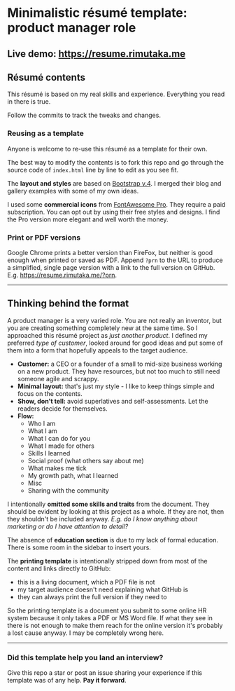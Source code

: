 # Minimalistic résumé template: product manager role

## Live demo: https://resume.rimutaka.me


## Résumé contents

This résumé is based on my real skills and experience. Everything you read in there is true. 

Follow the commits to track the tweaks and changes.

### Reusing as a template

Anyone is welcome to re-use this résumé as a template for their own.

The best way to modify the contents is to fork this repo and go through the source code of `index.html` line by line to edit as you see fit.

The **layout and styles** are based on [Bootstrap v.4](https://getbootstrap.com/). I merged their blog and gallery examples with some of my own ideas.

I used some **commercial icons** from [FontAwesome Pro](https://fontawesome.com/). They require a paid subscription. You can opt out by using their free styles and designs. I find the Pro version more elegant and well worth the money.

### Print or PDF versions

Google Chrome prints a better version than FireFox, but neither is good enough when printed or saved as PDF.
Append `?prn` to the URL to produce a simplified, single page version with a link to the full version on GitHub. E.g. https://resume.rimutaka.me/?prn.

----
## Thinking behind the format

A product manager is a very varied role. You are not really an inventor, but you are creating something completely new at the same time. So I approached this résumé project as *just another product*. I defined my preferred *type of customer*, looked around for good ideas and put some of them into a form that hopefully appeals to the target audience.

* **Customer:** a CEO or a founder of a small to mid-size business working on a new product. They have resources, but not too much to still need someone agile and scrappy.
* **Minimal layout:** that's just my style - I like to keep things simple and focus on the contents.
* **Show, don't tell:** avoid superlatives and self-assessments. Let the readers decide for themselves.
* **Flow:** 
  * Who I am
  * What I am
  * What I can do for you
  * What I made for others
  * Skills I learned
  * Social proof (what others say about me)
  * What makes me tick
  * My growth path, what I learned
  * Misc
  * Sharing with the community

I intentionally **omitted some skills and traits** from the document. They should be evident by looking at this project as a whole. If they are not, then they shouldn't be included anyway. *E.g. do I know anything about marketing or do I have attention to detail?*

The absence of **education section** is due to my lack of formal education. There is some room in the sidebar to insert yours.

The **printing template** is intentionally stripped down from most of the content and links directly to GitHub:
* this is a living document, which a PDF file is not
* my target audience doesn't need explaining what GitHub is
* they can always print the full version if they need to

So the printing template is a document you submit to some online HR system because it only takes a PDF or MS Word file. If what they see in there is not enough to make them reach for the online version it's probably a lost cause anyway. I may be completely wrong here.


----

### Did this template help you land an interview?

Give this repo a star or post an issue sharing your experience if this template was of any help. **Pay it forward**.


